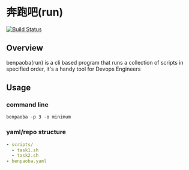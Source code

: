 # 奔跑吧(run)
[![Build Status](https://travis-ci.org/Shuliyey/benpaoba.svg?branch=master)](https://travis-ci.org/Shuliyey/benpaoba)
## Overview
benpaoba(run) is a cli based program that runs a collection of scripts in specified order, it's a handy tool for Devops Engineers

## Usage
### command line
```
benpaoba -p 3 -o minimum
```

### yaml/repo structure
```yaml
- scripts/
  - task1.sh
  - task2.sh
- benpaoba.yaml
```
